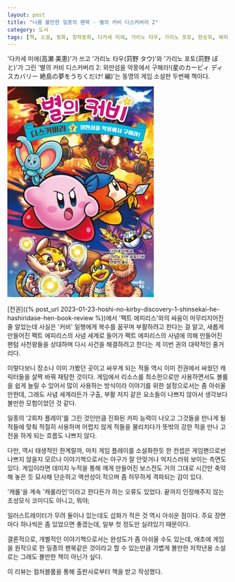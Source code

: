 ```yaml
---
layout: post
title: "나름 볼만한 일종의 팬북 - 별의 커비 디스커버리 2"
category: 도서
tags: [책, 소설, 동화, 창작동화, 다카세 미에, 가리노 타우, 가리노 포토, 현승희, 해피북스투유, 컬처블룸, 서평]
---
```


'다카세 미에(高瀬 美恵)'가 쓰고
'가리노 타우(苅野 タウ)'와
'가리노 포토(苅野 ぽと)'가 그린
'별의 커비 디스커버리 2: 외딴섬을 악몽에서 구해라!(星のカービィ ディスカバリー 絶島の夢をうちくだけ! 編)'는
동명의 게임 소설판 두번째 책이다.

![표지](/images/hoshi-no-kirby-discovery-2-zetto-no-yume-o-uchikudake-hen-book-h480.jpg)

[전권]({% post_url 2023-01-23-hoshi-no-kirby-discovery-1-shinsekai-he-hashiridase-hen-book-review %})에서
'펙트 에피리스'와의 싸움이 마무리지어진 줄 알았는데
사실은 '커비' 일행에게 복수를 꿈꾸며 부활하려고 한다는 걸 알고,
새롭게 만들어진 펙트 에피리스의 사념 세계로 들어가
펙트 에피리스의 사념에 의해 만들어진 팬텀 사천왕들을 상대하며
다시 사건을 해결하려고 한다는 게 이번 권의 대략적인 줄거리다.

이렇다보니 장소나 이미 가봤던 곳이고
싸우게 되는 적들 역시 이미 전권에서 싸웠던 캐릭터들을 살짝 바꿔 재탕한 것이다.
게임에서 리소스를 최소한으로만 사용하면서도 볼륨을 쉽게 늘릴 수 있어서 많이 사용하는 방식이라
이야기를 위한 설정으로서는 좀 아쉬울만한데,
그래도 사념 세계라든가 구출, 부활 저지 같은 요소들이 나쁘지 않아서
생각보다 볼만한 모험이었던 것 같다.

일종의 '2회차 플레이'를 그린 것인만큼 진화된 카피 능력이 나오고
그것들을 만나게 될 적들에 맞춰 적절히 사용하며
어렵지 않게 적들을 물리치다가
뜻밖의 강한 적을 만나 고전을 하게 되는 흐름도 나쁘지 않다.

다만, 역시 태생적인 한계랄까,
마치 게임 플레이를 소설화한듯 한 컨셉은 게임팬으로썬 나쁘지 않을지 모르나
이야기책으로서는 아구가 잘 안맞거나 억지스러워 보이는 측면도 있다.
게임이라면 데미지 누적을 통해 깨게 만들어진 보스전도
거의 그대로 시간만 축약해 놓은 듯 묘사해 단순하고 액션성이 적으며 좀 허무하게 격파되는 감이 있다.

'캐롤'을 계속 '캐롤라인'이라고 한다든가 하는 오류도 있었다.
끝까지 인정해주지 않는 조성모식 코미디도 아니고, 뭐야;

일러스트레이터가 무려 둘이나 있는데도 삽화가 적은 것 역시 아쉬운 점이다.
주요 장면마다 하나씩은 좀 있었으면 좋겠는데,
일부 컷 정도만 실려있기 때문이다.

결론적으로, 개별적인 이야기책으로서는 완성도가 좀 아쉬울 수도 있는데,
애초에 게임을 원작으로 한 일종의 팬북같은 것이라고 할 수 있는만큼
가볍게 볼만한 저학년용 소설로는 그래도 볼만한 책이 아닌가 싶다.



<div class="im im-info">
이 리뷰는 컬처블룸을 통해 출판사로부터 책을 받고 작성했다.
</div>
